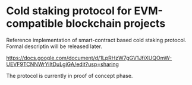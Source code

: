 # Cold staking protocol for EVM-compatible blockchain projects

Reference implementation of smart-contract based cold staking protocol. Formal descriptin will be released later.

https://docs.google.com/document/d/1LpRHzW7gGV1JfiXUQOmW-UEVF9TCNNWrYiItDuLgiGA/edit?usp=sharing

The protocol is currently in proof of concept phase.
